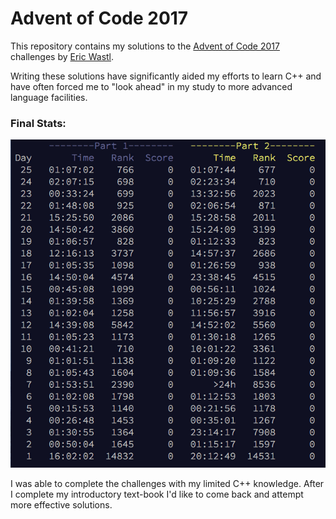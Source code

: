 # Advent of Code 2017

This repository contains my solutions to the [Advent of Code 2017](http://adventofcode.com) challenges by [Eric Wastl](https://github.com/topaz).

Writing these solutions have significantly aided my efforts to learn C++ and have often forced me to "look ahead" in my study to more advanced language facilities.

### Final Stats:

![Advent of Code 2017 completion stats](../images/FinalStats.png)

I was able to complete the challenges with my limited C++ knowledge. After I complete my introductory text-book I'd like to come back and attempt more effective solutions.
